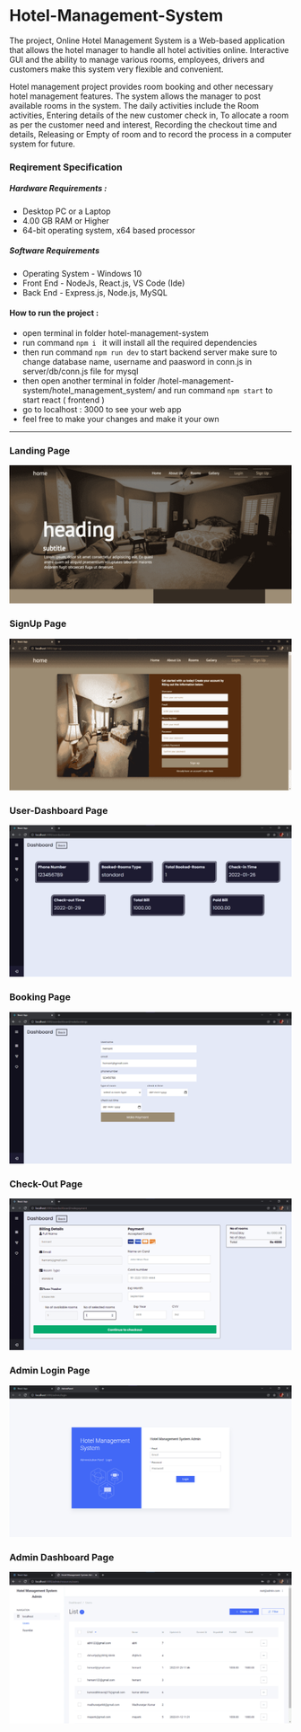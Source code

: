 # Hotel-Management-System

The project, Online Hotel Management System is a Web-based application that allows the hotel manager to handle all hotel activities online. Interactive GUI and the ability to manage various rooms, employees, drivers and customers make this system very flexible and convenient. 

Hotel management project provides room booking and other necessary hotel management features. The system allows the manager to post available rooms in the system. The daily activities include the Room activities, Entering details of the new customer check in, To allocate a room as per the customer need and interest, Recording the checkout time and details, Releasing or Empty of room and to record the process in a computer system for future.


### Reqirement Specification

##### Hardware Requirements :
  * Desktop PC or a Laptop
  * 4.00 GB RAM or Higher
  * 64-bit operating system, x64 based processor

##### Software Requirements

  * Operating System -	Windows 10
  * Front End -	NodeJs, React.js, VS Code (Ide)
  * Back End - 	Express.js, Node.js, MySQL

#### How to run the project :
* open terminal in folder hotel-management-system
* run command `npm i `  it will install all the required dependencies
* then run command ` npm run dev ` to start backend server make sure to change database name, username and paasword in conn.js in server/db/conn.js file for mysql
* then open another terminal in folder /hotel-management-system/hotel_management_system/ and run command ` npm start ` to start react ( frontend )
*  go to localhost : 3000 to see your web app 
*  feel free to make your changes and make it your own

- - - -
### Landing Page
![Landing Page](/assets/landing.png "Landing Page")

### SignUp Page
![SignUp Page](/assets/signup.png "SignUp Page")

### User-Dashboard Page
![User-Dashboard Page](/assets/usdash.png "User-Dashboard Page")

### Booking Page
![Booking Page](/assets/bookus.png "Booking Page")

### Check-Out Page
![Check-Out Page](/assets/checkout.png "Check-Out Page")

### Admin Login Page
![Admin Login Page](/assets/adlog.png "Admin Login Page")

### Admin Dashboard Page
![Admin Dashboard Page](/assets/adminp.png "Admin Dashboard Page")
